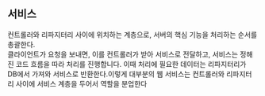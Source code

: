 ## 서비스
컨트롤러와 리파지터리 사이에 위치하는 계층으로, 서버의 핵심 기능을 처리하는 순서를 총괄한다.  
클라이언트가 요청을 보내면, 이를 컨트롤러가 받아 서비스로 전달하고, 서비스는 정해진 코드 흐름을 따라 처리를 진행합니다. 이때 처리에 필요한 데이터는 리파지터리가 DB에서 가져와 서비스로 반환한다.이렇게 대부분의 웹 서비스는 컨트롤러와 리파지터리 사이에 서비스 계층을 두어서 역할을 분업한다
